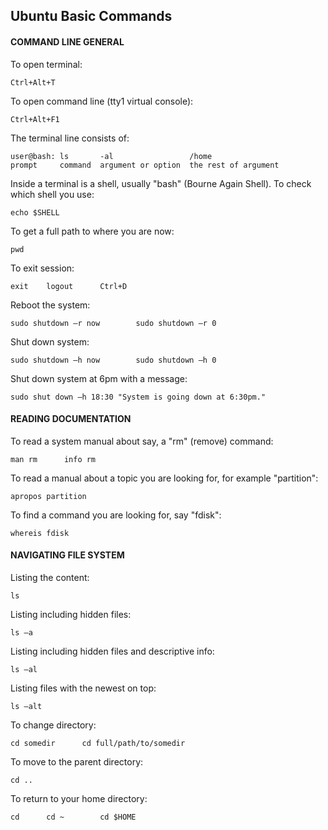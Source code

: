 ## Ubuntu Basic Commands

#### COMMAND LINE GENERAL
To open terminal:
```
Ctrl+Alt+T
```
To open command line (tty1 virtual console):
```
Ctrl+Alt+F1
```
The terminal line consists of:
```
user@bash: ls       -al                 /home
prompt     command  argument or option  the rest of argument
```
Inside a terminal is a shell, usually "bash" (Bourne Again Shell).
To check which shell you use:
```
echo $SHELL
```
To get a full path to where you are now:
```
pwd
```
To exit session:
```
exit  	logout		Ctrl+D
```
Reboot the system:
```
sudo shutdown –r now		sudo shutdown –r 0
```
Shut down system:
```
sudo shutdown –h now		sudo shutdown –h 0	
```
Shut down system at 6pm with a message:
```
sudo shut down –h 18:30 "System is going down at 6:30pm."
```

#### READING DOCUMENTATION
To read a system manual about say, a "rm" (remove) command:
```
man rm		info rm
```
To read a manual about a topic you are looking for, for example "partition":
```
apropos partition
```
To find a command you are looking for, say "fdisk":
```
whereis fdisk
```

#### NAVIGATING FILE SYSTEM
Listing the content:
```
ls
```
Listing including hidden files:
```
ls –a
```
Listing including hidden files and descriptive info:
```
ls –al
```
Listing files with the newest on top:
```
ls –alt
```
To change directory:
```
cd somedir		cd full/path/to/somedir
```
To move to the parent directory:
```
cd ..
```
To return to your home directory:
```
cd 		cd ~		cd $HOME
```
